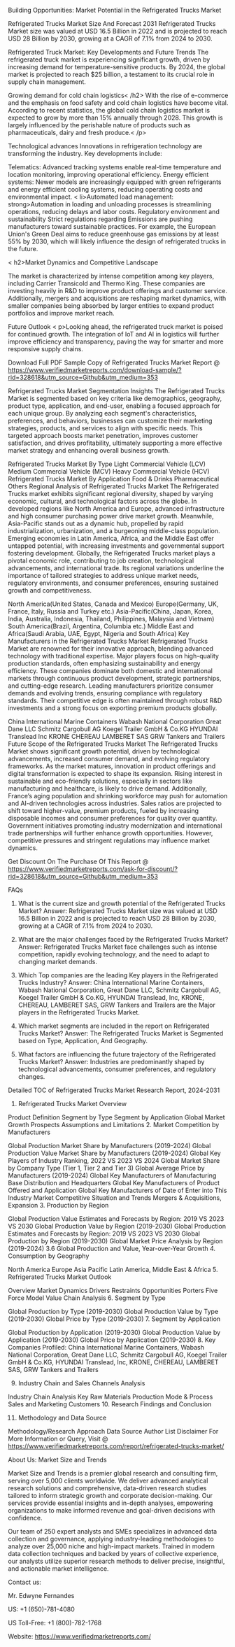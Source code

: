 Building Opportunities: Market Potential in the Refrigerated Trucks Market


Refrigerated Trucks Market Size And Forecast 2031
Refrigerated Trucks Market size was valued at USD 16.5 Billion in 2022 and is projected to reach USD 28 Billion by 2030, growing at a CAGR of 7.1% from 2024 to 2030.

Refrigerated Truck Market: Key Developments and Future Trends
The refrigerated truck market is experiencing significant growth, driven by increasing demand for temperature-sensitive products. By 2024, the global market is projected to reach $25 billion, a testament to its crucial role in supply chain management.

Growing demand for cold chain logistics< /h2>
With the rise of e-commerce and the emphasis on food safety and cold chain logistics have become vital. According to recent statistics, the global cold chain logistics market is expected to grow by more than 15% annually through 2028. This growth is largely influenced by the perishable nature of products such as pharmaceuticals, dairy and fresh produce.< /p>

Technological advances
Innovations in refrigeration technology are transforming the industry. Key developments include:

Telematics: Advanced tracking systems enable real-time temperature and location monitoring, improving operational efficiency.
Energy efficient systems: Newer models are increasingly equipped with green refrigerants and energy efficient cooling systems, reducing operating costs and environmental impact.
< li>Automated load management: strong>Automation in loading and unloading processes is streamlining operations, reducing delays and labor costs.
Regulatory environment and sustainability
Strict regulations regarding Emissions are pushing manufacturers toward sustainable practices. For example, the European Union's Green Deal aims to reduce greenhouse gas emissions by at least 55% by 2030, which will likely influence the design of refrigerated trucks in the future.

< h2>Market Dynamics and Competitive Landscape

The market is characterized by intense competition among key players, including Carrier Transicold and Thermo King. These companies are investing heavily in R&D to improve product offerings and customer service. Additionally, mergers and acquisitions are reshaping market dynamics, with smaller companies being absorbed by larger entities to expand product portfolios and improve market reach.

Future Outlook
< p>Looking ahead, the refrigerated truck market is poised for continued growth. The integration of IoT and AI in logistics will further improve efficiency and transparency, paving the way for smarter and more responsive supply chains.

Download Full PDF Sample Copy of Refrigerated Trucks Market Report @ https://www.verifiedmarketreports.com/download-sample/?rid=328618&utm_source=Github&utm_medium=353

Refrigerated Trucks Market Segmentation Insights
The Refrigerated Trucks Market is segmented based on key criteria like demographics, geography, product type, application, and end-user, enabling a focused approach for each unique group. By analyzing each segment's characteristics, preferences, and behaviors, businesses can customize their marketing strategies, products, and services to align with specific needs. This targeted approach boosts market penetration, improves customer satisfaction, and drives profitability, ultimately supporting a more effective market strategy and enhancing overall business growth.

Refrigerated Trucks Market By Type
Light Commercial Vehicle (LCV)
Medium Commercial Vehicle (MCV)
Heavy Commercial Vehicle (HCV)
Refrigerated Trucks Market By Application
Food & Drinks
Pharmaceutical
Others
Regional Analysis of Refrigerated Trucks Market
The Refrigerated Trucks market exhibits significant regional diversity, shaped by varying economic, cultural, and technological factors across the globe. In developed regions like North America and Europe, advanced infrastructure and high consumer purchasing power drive market growth. Meanwhile, Asia-Pacific stands out as a dynamic hub, propelled by rapid industrialization, urbanization, and a burgeoning middle-class population. Emerging economies in Latin America, Africa, and the Middle East offer untapped potential, with increasing investments and governmental support fostering development. Globally, the Refrigerated Trucks market plays a pivotal economic role, contributing to job creation, technological advancements, and international trade. Its regional variations underline the importance of tailored strategies to address unique market needs, regulatory environments, and consumer preferences, ensuring sustained growth and competitiveness.

North America(United States, Canada and Mexico)
Europe(Germany, UK, France, Italy, Russia and Turkey etc.)
Asia-Pacific(China, Japan, Korea, India, Australia, Indonesia, Thailand, Philippines, Malaysia and Vietnam)
South America(Brazil, Argentina, Columbia etc.)
Middle East and Africa(Saudi Arabia, UAE, Egypt, Nigeria and South Africa)
Key Manufacturers in the Refrigerated Trucks Market
Refrigerated Trucks Market are renowned for their innovative approach, blending advanced technology with traditional expertise. Major players focus on high-quality production standards, often emphasizing sustainability and energy efficiency. These companies dominate both domestic and international markets through continuous product development, strategic partnerships, and cutting-edge research. Leading manufacturers prioritize consumer demands and evolving trends, ensuring compliance with regulatory standards. Their competitive edge is often maintained through robust R&D investments and a strong focus on exporting premium products globally.

China International Marine Containers
Wabash National Corporation
Great Dane LLC
Schmitz Cargobull AG
Koegel Trailer GmbH & Co.KG
HYUNDAI Translead
Inc
KRONE
CHEREAU
LAMBERET SAS
GRW Tankers and Trailers
Future Scope of the Refrigerated Trucks Market
The Refrigerated Trucks Market shows significant growth potential, driven by technological advancements, increased consumer demand, and evolving regulatory frameworks. As the market matures, innovation in product offerings and digital transformation is expected to shape its expansion. Rising interest in sustainable and eco-friendly solutions, especially in sectors like manufacturing and healthcare, is likely to drive demand. Additionally, France’s aging population and shrinking workforce may push for automation and AI-driven technologies across industries. Sales ratios are projected to shift toward higher-value, premium products, fueled by increasing disposable incomes and consumer preferences for quality over quantity. Government initiatives promoting industry modernization and international trade partnerships will further enhance growth opportunities. However, competitive pressures and stringent regulations may influence market dynamics.

Get Discount On The Purchase Of This Report @ https://www.verifiedmarketreports.com/ask-for-discount/?rid=328618&utm_source=Github&utm_medium=353

FAQs
1. What is the current size and growth potential of the Refrigerated Trucks Market?
Answer: Refrigerated Trucks Market size was valued at USD 16.5 Billion in 2022 and is projected to reach USD 28 Billion by 2030, growing at a CAGR of 7.1% from 2024 to 2030.

2. What are the major challenges faced by the Refrigerated Trucks Market?
Answer: Refrigerated Trucks Market face challenges such as intense competition, rapidly evolving technology, and the need to adapt to changing market demands.

3. Which Top companies are the leading Key players in the Refrigerated Trucks Industry?
Answer: China International Marine Containers, Wabash National Corporation, Great Dane LLC, Schmitz Cargobull AG, Koegel Trailer GmbH & Co.KG, HYUNDAI Translead, Inc, KRONE, CHEREAU, LAMBERET SAS, GRW Tankers and Trailers are the Major players in the Refrigerated Trucks Market.

4. Which market segments are included in the report on Refrigerated Trucks Market?
Answer: The Refrigerated Trucks Market is Segmented based on Type, Application, And Geography.

5. What factors are influencing the future trajectory of the Refrigerated Trucks Market?
Answer: Industries are predominantly shaped by technological advancements, consumer preferences, and regulatory changes.

Detailed TOC of Refrigerated Trucks Market Research Report, 2024-2031
1. Refrigerated Trucks Market Overview

Product Definition
Segment by Type
Segment by Application
Global Market Growth Prospects
Assumptions and Limitations
2. Market Competition by Manufacturers

Global Production Market Share by Manufacturers (2019-2024)
Global Production Value Market Share by Manufacturers (2019-2024)
Global Key Players of Industry Ranking, 2022 VS 2023 VS 2024
Global Market Share by Company Type (Tier 1, Tier 2 and Tier 3)
Global Average Price by Manufacturers (2019-2024)
Global Key Manufacturers of Manufacturing Base Distribution and Headquarters
Global Key Manufacturers of Product Offered and Application
Global Key Manufacturers of Date of Enter into This Industry
Market Competitive Situation and Trends
Mergers & Acquisitions, Expansion
3. Production by Region

Global Production Value Estimates and Forecasts by Region: 2019 VS 2023 VS 2030
Global Production Value by Region (2019-2030)
Global Production Estimates and Forecasts by Region: 2019 VS 2023 VS 2030
Global Production by Region (2019-2030)
Global Market Price Analysis by Region (2019-2024) 3.6 Global Production and Value, Year-over-Year Growth
4. Consumption by Geography

North America
Europe
Asia Pacific
Latin America, Middle East & Africa
5. Refrigerated Trucks Market Outlook

Overview
Market Dynamics
Drivers
Restraints
Opportunities
Porters Five Force Model
Value Chain Analysis 
6. Segment by Type

Global Production by Type (2019-2030)
Global Production Value by Type (2019-2030)
Global Price by Type (2019-2030)
7. Segment by Application

Global Production by Application (2019-2030)
Global Production Value by Application (2019-2030)
Global Price by Application (2019-2030)
8. Key Companies Profiled: China International Marine Containers, Wabash National Corporation, Great Dane LLC, Schmitz Cargobull AG, Koegel Trailer GmbH & Co.KG, HYUNDAI Translead, Inc, KRONE, CHEREAU, LAMBERET SAS, GRW Tankers and Trailers

9. Industry Chain and Sales Channels Analysis

Industry Chain Analysis
Key Raw Materials
Production Mode & Process
Sales and Marketing
Customers
10. Research Findings and Conclusion

11. Methodology and Data Source

Methodology/Research Approach
Data Source
Author List
Disclaimer
For More Information or Query, Visit @ https://www.verifiedmarketreports.com/report/refrigerated-trucks-market/

About Us: Market Size and Trends

Market Size and Trends is a premier global research and consulting firm, serving over 5,000 clients worldwide. We deliver advanced analytical research solutions and comprehensive, data-driven research studies tailored to inform strategic growth and corporate decision-making. Our services provide essential insights and in-depth analyses, empowering organizations to make informed revenue and goal-driven decisions with confidence.

Our team of 250 expert analysts and SMEs specializes in advanced data collection and governance, applying industry-leading methodologies to analyze over 25,000 niche and high-impact markets. Trained in modern data collection techniques and backed by years of collective experience, our analysts utilize superior research methods to deliver precise, insightful, and actionable market intelligence.

Contact us:

Mr. Edwyne Fernandes

US: +1 (650)-781-4080

US Toll-Free: +1 (800)-782-1768

Website: https://www.verifiedmarketreports.com/
